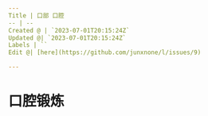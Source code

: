 ```yaml
---
Title | 口部 口腔
-- | --
Created @ | `2023-07-01T20:15:24Z`
Updated @| `2023-07-01T20:15:24Z`
Labels | ``
Edit @| [here](https://github.com/junxnone/l/issues/9)

---
```

# 口腔锻炼
